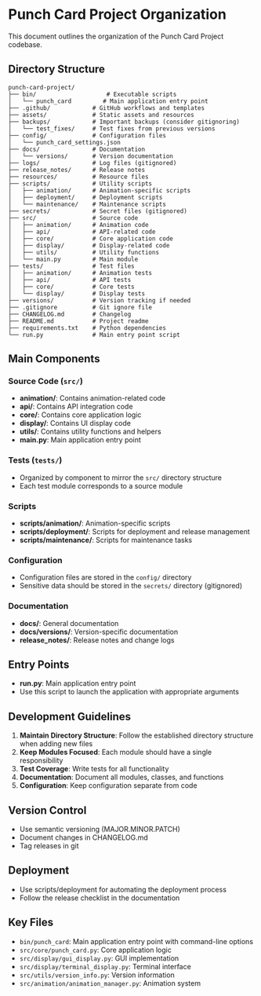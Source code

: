 # Punch Card Project Organization

This document outlines the organization of the Punch Card Project codebase.

## Directory Structure

```
punch-card-project/
├── bin/                    # Executable scripts
│   └── punch_card         # Main application entry point
├── .github/            # GitHub workflows and templates
├── assets/             # Static assets and resources
├── backups/            # Important backups (consider gitignoring)
│   └── test_fixes/     # Test fixes from previous versions
├── config/             # Configuration files
│   └── punch_card_settings.json
├── docs/               # Documentation
│   └── versions/       # Version documentation
├── logs/               # Log files (gitignored)
├── release_notes/      # Release notes
├── resources/          # Resource files
├── scripts/            # Utility scripts
│   ├── animation/      # Animation-specific scripts
│   ├── deployment/     # Deployment scripts
│   └── maintenance/    # Maintenance scripts
├── secrets/            # Secret files (gitignored)
├── src/                # Source code
│   ├── animation/      # Animation code
│   ├── api/            # API-related code
│   ├── core/           # Core application code
│   ├── display/        # Display-related code
│   ├── utils/          # Utility functions
│   └── main.py         # Main module
├── tests/              # Test files
│   ├── animation/      # Animation tests
│   ├── api/            # API tests
│   ├── core/           # Core tests
│   └── display/        # Display tests
├── versions/           # Version tracking if needed
├── .gitignore          # Git ignore file
├── CHANGELOG.md        # Changelog
├── README.md           # Project readme
├── requirements.txt    # Python dependencies
└── run.py              # Main entry point script
```

## Main Components

### Source Code (`src/`)

- **animation/**: Contains animation-related code
- **api/**: Contains API integration code
- **core/**: Contains core application logic
- **display/**: Contains UI display code
- **utils/**: Contains utility functions and helpers
- **main.py**: Main application entry point

### Tests (`tests/`)

- Organized by component to mirror the `src/` directory structure
- Each test module corresponds to a source module

### Scripts

- **scripts/animation/**: Animation-specific scripts
- **scripts/deployment/**: Scripts for deployment and release management
- **scripts/maintenance/**: Scripts for maintenance tasks

### Configuration

- Configuration files are stored in the `config/` directory
- Sensitive data should be stored in the `secrets/` directory (gitignored)

### Documentation

- **docs/**: General documentation
- **docs/versions/**: Version-specific documentation
- **release_notes/**: Release notes and change logs

## Entry Points

- **run.py**: Main application entry point
- Use this script to launch the application with appropriate arguments

## Development Guidelines

1. **Maintain Directory Structure**: Follow the established directory structure when adding new files
2. **Keep Modules Focused**: Each module should have a single responsibility
3. **Test Coverage**: Write tests for all functionality
4. **Documentation**: Document all modules, classes, and functions
5. **Configuration**: Keep configuration separate from code

## Version Control

- Use semantic versioning (MAJOR.MINOR.PATCH)
- Document changes in CHANGELOG.md
- Tag releases in git

## Deployment

- Use scripts/deployment for automating the deployment process
- Follow the release checklist in the documentation

## Key Files

- `bin/punch_card`: Main application entry point with command-line options
- `src/core/punch_card.py`: Core application logic
- `src/display/gui_display.py`: GUI implementation
- `src/display/terminal_display.py`: Terminal interface
- `src/utils/version_info.py`: Version information
- `src/animation/animation_manager.py`: Animation system 